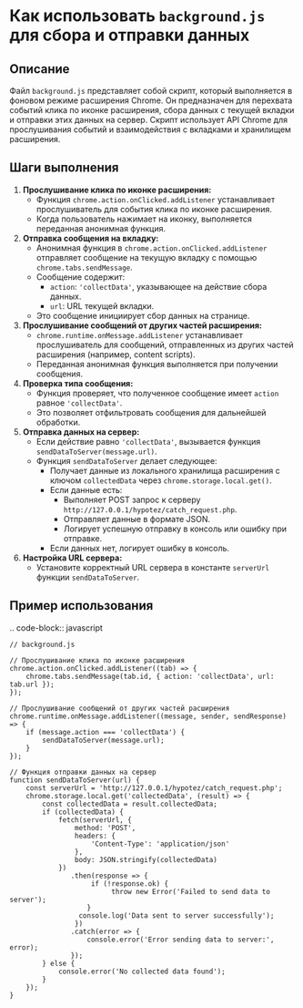 Как использовать `background.js` для сбора и отправки данных
=========================================================================================

Описание
-------------------------
Файл `background.js` представляет собой скрипт, который выполняется в фоновом режиме расширения Chrome. Он предназначен для перехвата событий клика по иконке расширения, сбора данных с текущей вкладки и отправки этих данных на сервер. Скрипт использует API Chrome для прослушивания событий и взаимодействия с вкладками и хранилищем расширения.

Шаги выполнения
-------------------------
1.  **Прослушивание клика по иконке расширения:**
    - Функция `chrome.action.onClicked.addListener` устанавливает прослушиватель для события клика по иконке расширения.
    -  Когда пользователь нажимает на иконку, выполняется переданная анонимная функция.
2.  **Отправка сообщения на вкладку:**
    -  Анонимная функция в `chrome.action.onClicked.addListener` отправляет сообщение на текущую вкладку с помощью `chrome.tabs.sendMessage`.
    -  Сообщение содержит:
        -  `action`: `'collectData'`, указывающее на действие сбора данных.
        -  `url`: URL текущей вкладки.
    - Это сообщение инициирует сбор данных на странице.
3.  **Прослушивание сообщений от других частей расширения:**
    -  `chrome.runtime.onMessage.addListener` устанавливает прослушиватель для сообщений, отправленных из других частей расширения (например, content scripts).
    -   Переданная анонимная функция выполняется при получении сообщения.
4.  **Проверка типа сообщения:**
    -   Функция проверяет, что полученное сообщение имеет `action` равное `'collectData'`.
    -   Это позволяет отфильтровать сообщения для дальнейшей обработки.
5.  **Отправка данных на сервер:**
    -  Если действие равно `'collectData'`, вызывается функция `sendDataToServer(message.url)`.
    -   Функция `sendDataToServer` делает следующее:
        -   Получает данные из локального хранилища расширения с ключом `collectedData` через `chrome.storage.local.get()`.
        - Если данные есть:
           - Выполняет POST запрос к серверу `http://127.0.0.1/hypotez/catch_request.php`.
           -   Отправляет данные в формате JSON.
           -   Логирует успешную отправку в консоль или ошибку при отправке.
        -   Если данных нет, логирует ошибку в консоль.
6. **Настройка URL сервера:**
    - Установите корректный URL сервера в константе `serverUrl` функции `sendDataToServer`.

Пример использования
-------------------------
.. code-block:: javascript

    // background.js
    
    // Прослушивание клика по иконке расширения
    chrome.action.onClicked.addListener((tab) => {
        chrome.tabs.sendMessage(tab.id, { action: 'collectData', url: tab.url });
    });
    
    // Прослушивание сообщений от других частей расширения
    chrome.runtime.onMessage.addListener((message, sender, sendResponse) => {
        if (message.action === 'collectData') {
            sendDataToServer(message.url);
        }
    });
    
    // Функция отправки данных на сервер
    function sendDataToServer(url) {
        const serverUrl = 'http://127.0.0.1/hypotez/catch_request.php';
        chrome.storage.local.get('collectedData', (result) => {
            const collectedData = result.collectedData;
            if (collectedData) {
                fetch(serverUrl, {
                    method: 'POST',
                    headers: {
                        'Content-Type': 'application/json'
                    },
                    body: JSON.stringify(collectedData)
                })
                   .then(response => {
                        if (!response.ok) {
                             throw new Error('Failed to send data to server');
                       }
                     console.log('Data sent to server successfully');
                    })
                   .catch(error => {
                       console.error('Error sending data to server:', error);
                   });
            } else {
                console.error('No collected data found');
            }
        });
    }
    
```